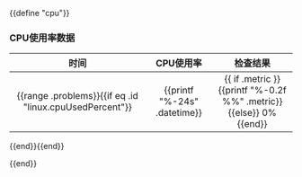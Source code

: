 {{define "cpu"}}

### CPU使用率数据
|时间|CPU使用率|检查结果|
|:---:|:---:|:---:|
{{range .problems}}{{if eq .id "linux.cpuUsedPercent"}}|{{printf "%-24s" .datetime}}|{{ if .metric }}{{printf "%-0.2f %%" .metric}} {{else}} 0% {{end}}|{{if eq .level "正常"}}{{Icon "green"}}{{else}}{{Icon "red"}}{{end}}|
{{end}}{{end}}

{{end}}
